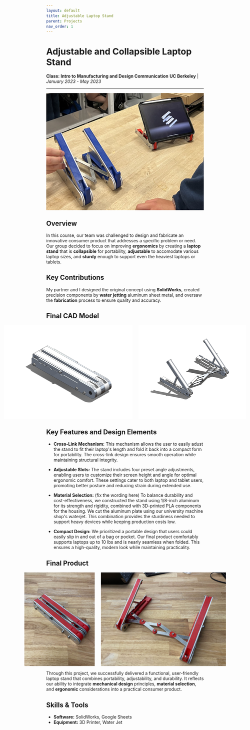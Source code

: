 ```yaml
---
layout: default
title: Adjustable Laptop Stand
parent: Projects
nav_order: 1
---
```


# Adjustable and Collapsible Laptop Stand
**Class: Intro to Manufacturing and Design Communication**
**UC Berkeley** | *January 2023 - May 2023*

---

<div style="display: flex; justify-content: center; gap: 20px;">
    <img src="assets/twoStands.jpg" alt="Laptop stand closed" style="height: 375px; width: auto;">
</div>

## Overview
In this course, our team was challenged to design and fabricate an innovative consumer product that addresses a specific problem or need. Our group decided to focus on improving **ergonomics** by creating a **laptop stand** that is **collapsible** for portability, **adjustable** to accomodate various laptop sizes, and **sturdy** enough to support even the heaviest laptops or tablets.

## Key Contributions
My partner and I designed the original concept using **SolidWorks**, created precision components by **water jetting** aluminum sheet metal, and oversaw the **fabrication** process to ensure quality and accuracy.

## Final CAD Model
<div style="display: flex; justify-content: center; gap: 20px;">
    <img src="assets/CADstandClosed.png" alt="Laptop stand closed" style="height: 300px; width: auto;"> <img src="assets/CADstandOpen.png" alt="Laptop stand closed" style="height: 300px; width: auto;">
</div>

## Key Features and Design Elements
- **Cross-Link Mechanism:** This mechanism allows the user to easily adust the stand to fit their laptop's length and fold it back into a compact form for portability. The cross-link design ensures smooth operation while maintaining structural integrity.

- **Adjustable Slots:** The stand includes four preset angle adjustments, enabling users to customize their screen height and angle for optimal ergonomic comfort. These settings cater to both laptop and tablet users, promoting better posture and reducing strain during extended use.

- **Material Selection:** (fix the wording here) To balance durability and cost-effectiveness, we constructed the stand using 1/8-inch aluminum for its strength and rigidity, combined with 3D-printed PLA components for the housing. We cut the aluminum plate using our university machine shop's waterjet. This combination provides the sturdiness needed to support heavy devices while keeping production costs low.

- **Compact Design:** We prioritized a portable design that users could easily slip in and out of a bag or pocket. Our final product comfortably supports laptops up to 10 lbs and is nearly seamless when folded. This ensures a high-quality, modern look while maintaining practicality.

## Final Product
<div style="display: flex; justify-content: center; gap: 20px;">
    <img src="assets/standclosed.jpg" alt="Laptop stand closed" style="height: 300px; width: auto;">
    <img src="assets/standopen.jpg" alt="Laptop stand open" style="height: 300px; width: auto;">
</div>

Through this project, we successfully delivered a functional, user-friendly laptop stand that combines portability, adjustability, and durability. It reflects our ability to integrate **mechanical design** principles, **material selection**, and **ergonomic** considerations into a practical consumer product.


## Skills & Tools
- **Software:** SolidWorks, Google Sheets
- **Equipment:** 3D Printer, Water Jet